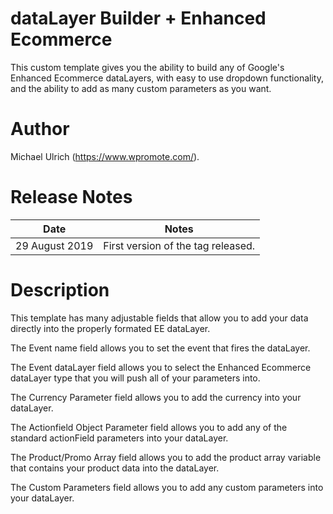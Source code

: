 # dataLayer Builder + Enhanced Ecommerce
This custom template gives you the ability to build any of Google's Enhanced Ecommerce dataLayers, with easy to use dropdown functionality, and the ability to add as many custom parameters as you want.

# Author
Michael Ulrich (https://www.wpromote.com/).

# Release Notes
| Date | Notes |
|-------|-------|
| 29 August 2019 | First version of the tag released. |

# Description
This template has many adjustable fields that allow you to add your data directly into the properly formated EE dataLayer.

The Event name field allows you to set the event that fires the dataLayer.

The Event dataLayer field allows you to select the Enhanced Ecommerce dataLayer type that you will push all of your parameters into.

The Currency Parameter field allows you to add the currency into your dataLayer.

The Actionfield Object Parameter field allows you to add any of the standard actionField parameters into your dataLayer.

The Product/Promo Array field allows you to add the product array variable that contains your product data into the dataLayer.

The Custom Parameters field allows you to add any custom parameters into your dataLayer.
